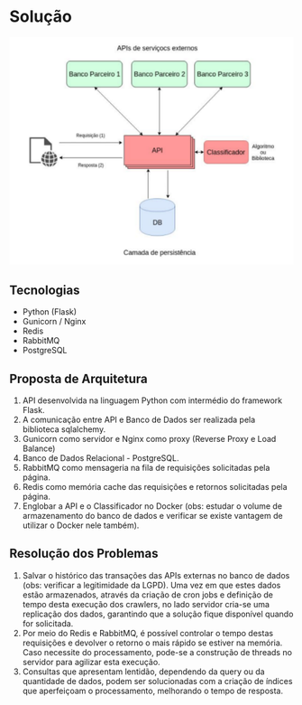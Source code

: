 # Solução

![Arquitetura do Desafio](./arch.png)

## Tecnologias
* Python (Flask)
* Gunicorn / Nginx
* Redis
* RabbitMQ
* PostgreSQL

## Proposta de Arquitetura
1. API desenvolvida na linguagem Python com intermédio do framework Flask.
2. A comunicação entre API e Banco de Dados ser realizada pela biblioteca sqlalchemy.
3. Gunicorn como servidor e Nginx como proxy (Reverse Proxy e Load Balance)
3. Banco de Dados Relacional - PostgreSQL.
4. RabbitMQ como mensageria na fila de requisições solicitadas pela página.
5. Redis como memória cache das requisições e retornos solicitadas pela página.
6. Englobar a API e o Classificador no Docker (obs: estudar o volume de armazenamento do banco de dados e verificar se existe vantagem de utilizar o Docker nele também).

## Resolução dos Problemas
1. Salvar o histórico das transações das APIs externas no banco de dados (obs: verificar a legitimidade da LGPD). Uma vez em que estes dados estão armazenados, através da criação de cron jobs e definição de tempo desta execução dos crawlers, no lado servidor cria-se uma replicação dos dados, garantindo que a solução fique disponível quando for solicitada.
2. Por meio do Redis e RabbitMQ, é possível controlar o tempo destas requisições e devolver o retorno o mais rápido se estiver na memória. Caso necessite do processamento, pode-se a construção de threads no servidor para agilizar esta execução.
3. Consultas que apresentam lentidão, dependendo da query ou da quantidade de dados, podem ser solucionadas com a criação de índices que aperfeiçoam o processamento, melhorando o tempo de resposta.